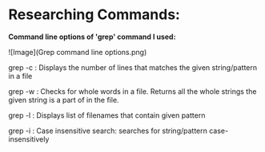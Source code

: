 # Researching Commands:

**Command line options of 'grep' command I used:**

![Image](Grep command line options.png)

grep -c : Displays the number of lines that matches the given string/pattern in a file


grep -w : Checks for whole words in a file. Returns all the whole strings the given string is a part of in the file.


grep -l : Displays list of filenames that contain given pattern


grep -i : Case insensitive search: searches for string/pattern case-insensitively

